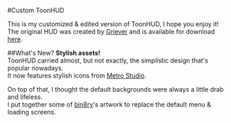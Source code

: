#Custom ToonHUD

This is my customized & edited version of ToonHUD, I hope you enjoy it!<br>
The original HUD was created by [Griever](http://steamcommunity.com/profiles/76561198038927965) and is available for download [here](http://toonhud.com/).

##What's New?
**Stylish assets!**<br>
ToonHUD carried almost, but not exactly, the simplistic design that's popular nowadays.<br>
It now features stylish icons from [Metro Studio](http://www.syncfusion.com/downloads/metrostudio).<br>

On top of that, I thought the default backgrounds were always a little drab and lifeless.<br>
I put together some of [bin8ry](http://bin8ry.deviantart.com/gallery/)'s artwork to replace the default menu & loading screens.
